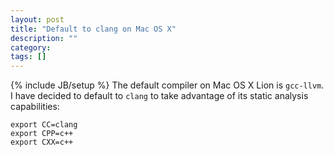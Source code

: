 ```yaml
---
layout: post
title: "Default to clang on Mac OS X"
description: ""
category: 
tags: []
---
```

{% include JB/setup %}
The default compiler on Mac OS X Lion is `gcc-llvm`.  
I have decided to default to `clang` to take advantage of its static analysis capabilities:

	export CC=clang
	export CPP=c++
	export CXX=c++
